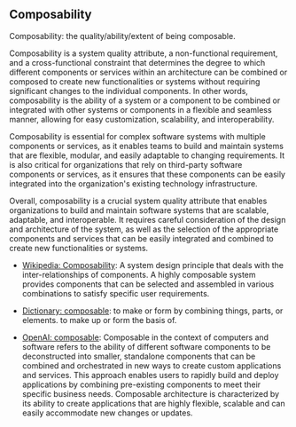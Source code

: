 ## Composability

Composability: the quality/ability/extent of being composable.

<span data-chatgpt-prompt="explain composability (system quality attribute, cross-functional constraint, non-functional requirement)">Composability is a system quality attribute, a non-functional requirement, and a cross-functional constraint that determines the degree to which different components or services within an architecture can be combined or composed to create new functionalities or systems without requiring significant changes to the individual components. In other words, composability is the ability of a system or a component to be combined or integrated with other systems or components in a flexible and seamless manner, allowing for easy customization, scalability, and interoperability.

Composability is essential for complex software systems with multiple components or services, as it enables teams to build and maintain systems that are flexible, modular, and easily adaptable to changing requirements. It is also critical for organizations that rely on third-party software components or services, as it ensures that these components can be easily integrated into the organization's existing technology infrastructure.

Overall, composability is a crucial system quality attribute that enables organizations to build and maintain software systems that are scalable, adaptable, and interoperable. It requires careful consideration of the design and architecture of the system, as well as the selection of the appropriate components and services that can be easily integrated and combined to create new functionalities or systems.</span>

* [Wikipedia: Composability](https://wikipedia.org/wiki/Composability): A system design principle that deals with the inter-relationships of components. A highly composable system provides components that can be selected and assembled in various combinations to satisfy specific user requirements.

* [Dictionary: composable](https://www.dictionary.com/browse/composable): to make or form by combining things, parts, or elements. to make up or form the basis of.

* [OpenAI: composable](https:://openai.com): <span data-chatgpt-prompt="define composable (computers and software)">Composable in the context of computers and software refers to the ability of different software components to be deconstructed into smaller, standalone components that can be combined and orchestrated in new ways to create custom applications and services. This approach enables users to rapidly build and deploy applications by combining pre-existing components to meet their specific business needs. Composable architecture is characterized by its ability to create applications that are highly flexible, scalable and can easily accommodate new changes or updates.</span>
